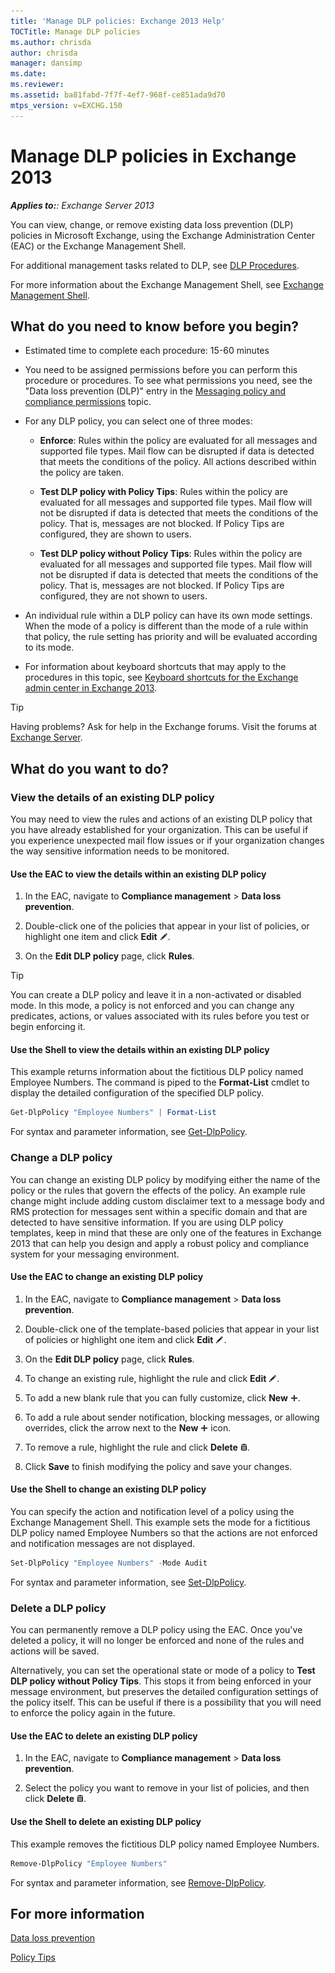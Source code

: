 ```yaml
---
title: 'Manage DLP policies: Exchange 2013 Help'
TOCTitle: Manage DLP policies
ms.author: chrisda
author: chrisda
manager: dansimp
ms.date: 
ms.reviewer: 
ms.assetid: ba81fabd-7f7f-4ef7-968f-ce851ada9d70
mtps_version: v=EXCHG.150
---
```


# Manage DLP policies in Exchange 2013

_**Applies to:**: Exchange Server 2013_

You can view, change, or remove existing data loss prevention (DLP) policies in Microsoft Exchange, using the Exchange Administration Center (EAC) or the Exchange Management Shell.

For additional management tasks related to DLP, see [DLP Procedures](http://technet.microsoft.com/library/e2f575aa-552e-4dcc-8d7b-1ffd697d67df.aspx).

For more information about the Exchange Management Shell, see [Exchange Management Shell](http://technet.microsoft.com/library/925ad66f-2f05-4269-9923-c353d9c19312.aspx).

## What do you need to know before you begin?

- Estimated time to complete each procedure: 15-60 minutes

- You need to be assigned permissions before you can perform this procedure or procedures. To see what permissions you need, see the "Data loss prevention (DLP)" entry in the [Messaging policy and compliance permissions](http://technet.microsoft.com/library/ec4d3b9f-b85a-4cb9-95f5-6fc149c3899b.aspx) topic.

- For any DLP policy, you can select one of three modes:

  - **Enforce**: Rules within the policy are evaluated for all messages and supported file types. Mail flow can be disrupted if data is detected that meets the conditions of the policy. All actions described within the policy are taken.

  - **Test DLP policy with Policy Tips**: Rules within the policy are evaluated for all messages and supported file types. Mail flow will not be disrupted if data is detected that meets the conditions of the policy. That is, messages are not blocked. If Policy Tips are configured, they are shown to users.

  - **Test DLP policy without Policy Tips**: Rules within the policy are evaluated for all messages and supported file types. Mail flow will not be disrupted if data is detected that meets the conditions of the policy. That is, messages are not blocked. If Policy Tips are configured, they are not shown to users.

- An individual rule within a DLP policy can have its own mode settings. When the mode of a policy is different than the mode of a rule within that policy, the rule setting has priority and will be evaluated according to its mode.

- For information about keyboard shortcuts that may apply to the procedures in this topic, see [Keyboard shortcuts for the Exchange admin center in Exchange 2013](keyboard-shortcuts-in-the-exchange-admin-center-2013-help.md).

> [!TIP]
> Having problems? Ask for help in the Exchange forums. Visit the forums at [Exchange Server](https://go.microsoft.com/fwlink/p/?linkId=60612).

## What do you want to do?

### View the details of an existing DLP policy

You may need to view the rules and actions of an existing DLP policy that you have already established for your organization. This can be useful if you experience unexpected mail flow issues or if your organization changes the way sensitive information needs to be monitored.

#### Use the EAC to view the details within an existing DLP policy

1. In the EAC, navigate to **Compliance management** \> **Data loss prevention**.

2. Double-click one of the policies that appear in your list of policies, or highlight one item and click **Edit** ![Edit icon](images/ITPro_EAC_EditIcon.gif).

3. On the **Edit DLP policy** page, click **Rules**.

> [!TIP]
> You can create a DLP policy and leave it in a non-activated or disabled mode. In this mode, a policy is not enforced and you can change any predicates, actions, or values associated with its rules before you test or begin enforcing it.

#### Use the Shell to view the details within an existing DLP policy

This example returns information about the fictitious DLP policy named Employee Numbers. The command is piped to the **Format-List** cmdlet to display the detailed configuration of the specified DLP policy.

```powershell
Get-DlpPolicy "Employee Numbers" | Format-List
```

For syntax and parameter information, see [Get-DlpPolicy](http://technet.microsoft.com/library/cfb850c5-efb2-4fb5-a5c3-3fb6aba11008.aspx).

### Change a DLP policy

You can change an existing DLP policy by modifying either the name of the policy or the rules that govern the effects of the policy. An example rule change might include adding custom disclaimer text to a message body and RMS protection for messages sent within a specific domain and that are detected to have sensitive information. If you are using DLP policy templates, keep in mind that these are only one of the features in Exchange 2013 that can help you design and apply a robust policy and compliance system for your messaging environment.

#### Use the EAC to change an existing DLP policy

1. In the EAC, navigate to **Compliance management** \> **Data loss prevention**.

2. Double-click one of the template-based policies that appear in your list of policies or highlight one item and click **Edit** ![Edit icon](images/ITPro_EAC_EditIcon.gif).

3. On the **Edit DLP policy** page, click **Rules**.

4. To change an existing rule, highlight the rule and click **Edit** ![Edit icon](images/ITPro_EAC_EditIcon.gif).

5. To add a new blank rule that you can fully customize, click **New** ![Add Icon](images/ITPro_EAC_AddIcon.gif).

6. To add a rule about sender notification, blocking messages, or allowing overrides, click the arrow next to the **New** ![Add Icon](images/ITPro_EAC_AddIcon.gif) icon.

7. To remove a rule, highlight the rule and click **Delete** ![Delete icon](images/ITPro_EAC_DeleteIcon.gif).

8. Click **Save** to finish modifying the policy and save your changes.

#### Use the Shell to change an existing DLP policy

You can specify the action and notification level of a policy using the Exchange Management Shell. This example sets the mode for a fictitious DLP policy named Employee Numbers so that the actions are not enforced and notification messages are not displayed.

```powershell
Set-DlpPolicy "Employee Numbers" -Mode Audit
```

For syntax and parameter information, see [Set-DlpPolicy](http://technet.microsoft.com/library/f44e276c-b9cb-4bfc-a815-ab866446ffdd.aspx).

### Delete a DLP policy

You can permanently remove a DLP policy using the EAC. Once you've deleted a policy, it will no longer be enforced and none of the rules and actions will be saved.

Alternatively, you can set the operational state or mode of a policy to **Test DLP policy without Policy Tips**. This stops it from being enforced in your message environment, but preserves the detailed configuration settings of the policy itself. This can be useful if there is a possibility that you will need to enforce the policy again in the future.

#### Use the EAC to delete an existing DLP policy

1. In the EAC, navigate to **Compliance management** \> **Data loss prevention**.

2. Select the policy you want to remove in your list of policies, and then click **Delete** ![Delete icon](images/ITPro_EAC_DeleteIcon.gif).

#### Use the Shell to delete an existing DLP policy

This example removes the fictitious DLP policy named Employee Numbers.

```powershell
Remove-DlpPolicy "Employee Numbers"
```

For syntax and parameter information, see [Remove-DlpPolicy](http://technet.microsoft.com/library/3631df19-fe68-44f6-9e91-4363e608263b.aspx).

## For more information

[Data loss prevention](data-loss-prevention-exchange-2013-help.md)

[Policy Tips](policy-tips-exchange-2013-help.md)
